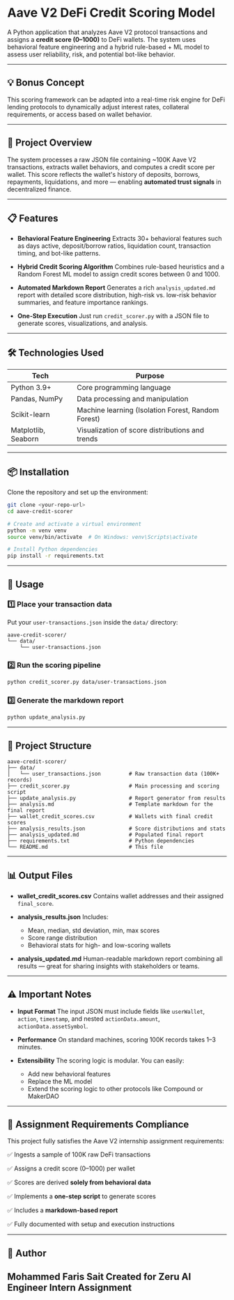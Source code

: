 # Aave V2 DeFi Credit Scoring Model

A Python application that analyzes Aave V2 protocol transactions and assigns a **credit score (0–1000)** to DeFi wallets. The system uses behavioral feature engineering and a hybrid rule-based + ML model to assess user reliability, risk, and potential bot-like behavior.

---

## 💡 Bonus Concept

This scoring framework can be adapted into a real-time risk engine for DeFi lending protocols to dynamically adjust interest rates, collateral requirements, or access based on wallet behavior.

---

## 🎯 Project Overview

The system processes a raw JSON file containing \~100K Aave V2 transactions, extracts wallet behaviors, and computes a credit score per wallet. This score reflects the wallet's history of deposits, borrows, repayments, liquidations, and more — enabling **automated trust signals** in decentralized finance.

---

## 📋 Features

* **Behavioral Feature Engineering**
  Extracts 30+ behavioral features such as days active, deposit/borrow ratios, liquidation count, transaction timing, and bot-like patterns.

* **Hybrid Credit Scoring Algorithm**
  Combines rule-based heuristics and a Random Forest ML model to assign credit scores between 0 and 1000.

* **Automated Markdown Report**
  Generates a rich `analysis_updated.md` report with detailed score distribution, high-risk vs. low-risk behavior summaries, and feature importance rankings.

* **One-Step Execution**
  Just run `credit_scorer.py` with a JSON file to generate scores, visualizations, and analysis.

---

## 🛠️ Technologies Used

| Tech                | Purpose                                            |
| ------------------- | -------------------------------------------------- |
| Python 3.9+         | Core programming language                          |
| Pandas, NumPy       | Data processing and manipulation                   |
| Scikit-learn        | Machine learning (Isolation Forest, Random Forest) |
| Matplotlib, Seaborn | Visualization of score distributions and trends    |

---

## 📦 Installation

Clone the repository and set up the environment:

```bash
git clone <your-repo-url>
cd aave-credit-scorer

# Create and activate a virtual environment
python -m venv venv
source venv/bin/activate  # On Windows: venv\Scripts\activate

# Install Python dependencies
pip install -r requirements.txt
```

---

## 🚀 Usage

### 1️⃣ Place your transaction data

Put your `user-transactions.json` inside the `data/` directory:

```
aave-credit-scorer/
└── data/
    └── user-transactions.json
```

### 2️⃣ Run the scoring pipeline

```bash
python credit_scorer.py data/user-transactions.json
```

### 3️⃣ Generate the markdown report

```bash
python update_analysis.py
```

---

## 📁 Project Structure

```
aave-credit-scorer/
├── data/
│   └── user_transactions.json         # Raw transaction data (100K+ records)
├── credit_scorer.py                   # Main processing and scoring script
├── update_analysis.py                 # Report generator from results
├── analysis.md                        # Template markdown for the final report
├── wallet_credit_scores.csv           # Wallets with final credit scores
├── analysis_results.json              # Score distributions and stats
├── analysis_updated.md                # Populated final report
├── requirements.txt                   # Python dependencies
└── README.md                          # This file
```

---

## 📊 Output Files

* **wallet\_credit\_scores.csv**
  Contains wallet addresses and their assigned `final_score`.

* **analysis\_results.json**
  Includes:

  * Mean, median, std deviation, min, max scores
  * Score range distribution
  * Behavioral stats for high- and low-scoring wallets

* **analysis\_updated.md**
  Human-readable markdown report combining all results — great for sharing insights with stakeholders or teams.

---

## ⚠️ Important Notes

* **Input Format**
  The input JSON must include fields like `userWallet`, `action`, `timestamp`, and nested `actionData.amount`, `actionData.assetSymbol`.

* **Performance**
  On standard machines, scoring 100K records takes 1–3 minutes.

* **Extensibility**
  The scoring logic is modular. You can easily:

  * Add new behavioral features
  * Replace the ML model
  * Extend the scoring logic to other protocols like Compound or MakerDAO

---

## 📝 Assignment Requirements Compliance

This project fully satisfies the Aave V2 internship assignment requirements:

✅ Ingests a sample of 100K raw DeFi transactions

✅ Assigns a credit score (0–1000) per wallet

✅ Scores are derived **solely from behavioral data**

✅ Implements a **one-step script** to generate scores

✅ Includes a **markdown-based report**

✅ Fully documented with setup and execution instructions

---

## 👤 Author

**Mohammed Faris Sait**
Created for Zeru AI Engineer Intern Assignment
---


